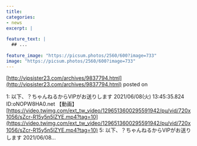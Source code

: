 ```yaml
---
title: 
categories:
- news
excerpt: |
  
feature_text: |
  ## ...
  
feature_image: "https://picsum.photos/2560/600?image=733"
image: "https://picsum.photos/2560/600?image=733"
---
```


[http://vipsister23.com/archives/9837794.html](http://vipsister23.com/archives/9837794.html)
posted on 

<!--more-->

1: 以下、？ちゃんねるからVIPがお送りします 2021/06/08(火) 13:45:35.824 ID:oNOPW8HA0.net 【動画】[https://video.twimg.com/ext_tw_video/1296513600295591942/pu/vid/720x1056/sZcr-R15y5n5lZYE.mp4?tag=10](https://video.twimg.com/ext_tw_video/1296513600295591942/pu/vid/720x1056/sZcr-R15y5n5lZYE.mp4?tag=10) 5: 以下、？ちゃんねるからVIPがお送りします 2021/06/08...
